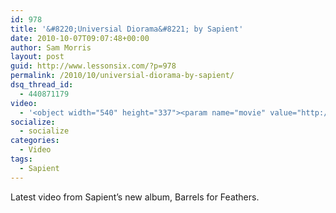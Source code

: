 ```yaml
---
id: 978
title: '&#8220;Universial Diorama&#8221; by Sapient'
date: 2010-10-07T09:07:48+00:00
author: Sam Morris
layout: post
guid: http://www.lessonsix.com/?p=978
permalink: /2010/10/universial-diorama-by-sapient/
dsq_thread_id:
  - 440871179
video:
  - '<object width="540" height="337"><param name="movie" value="http://www.youtube.com/v/LDPUk0onH1U?fs=1&hl=en_GB"></param><param name="allowFullScreen" value="true"></param><param name="allowscriptaccess" value="always"></param><embed src="http://www.youtube.com/v/LDPUk0onH1U?fs=1&hl=en_GB" type="application/x-shockwave-flash" width="540" height="337" allowscriptaccess="always" allowfullscreen="true"></embed></object>'
socialize:
  - socialize
categories:
  - Video
tags:
  - Sapient
---
```

Latest video from Sapient&#8217;s new album, Barrels for Feathers.
